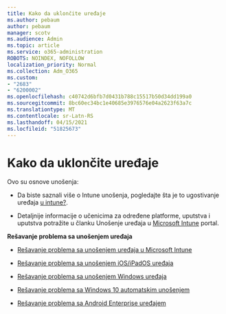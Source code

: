 ```yaml
---
title: Kako da uklončite uređaje
ms.author: pebaum
author: pebaum
manager: scotv
ms.audience: Admin
ms.topic: article
ms.service: o365-administration
ROBOTS: NOINDEX, NOFOLLOW
localization_priority: Normal
ms.collection: Adm_O365
ms.custom:
- "2683"
- "6200002"
ms.openlocfilehash: c40742d6bfb7d0431b788c15517b50d34dd199a0
ms.sourcegitcommit: 8bc60ec34bc1e40685e3976576e04a2623f63a7c
ms.translationtype: MT
ms.contentlocale: sr-Latn-RS
ms.lasthandoff: 04/15/2021
ms.locfileid: "51825673"
---
```

# <a name="how-to-enroll-devices"></a>Kako da uklončite uređaje

Ovo su osnove unošenja:

- Da biste saznali više o Intune unošenja, pogledajte šta je to ugostivanje uređaja [u intune?](https://docs.microsoft.com/mem/intune/enrollment/device-enrollment).

- Detaljnije informacije o učenicima za određene platforme, uputstva i uputstva potražite u članku Unošenje uređaja u [Microsoft Intune](https://docs.microsoft.com/mem/intune/enrollment/) portal.

**Rešavanje problema sa unošenjem uređaja**

- [Rešavanje problema sa unošenjem uređaja u Microsoft Intune](https://docs.microsoft.com/mem/intune/enrollment/troubleshoot-device-enrollment-in-intune)

- [Rešavanje problema sa unošenjem iOS/iPadOS uređaja](https://docs.microsoft.com/mem/intune/enrollment/troubleshoot-ios-enrollment-errors)

- [Rešavanje problema sa unošenjem Windows uređaja](https://docs.microsoft.com/mem/intune/enrollment/troubleshoot-windows-enrollment-errors)

- [Rešavanje problema sa Windows 10 automatskim unošenjem](https://docs.microsoft.com/mem/intune/enrollment/troubleshoot-windows-auto-enrollment)

- [Rešavanje problema sa Android Enterprise uređajem](https://docs.microsoft.com/mem/intune/enrollment/troubleshoot-android-enrollment)


